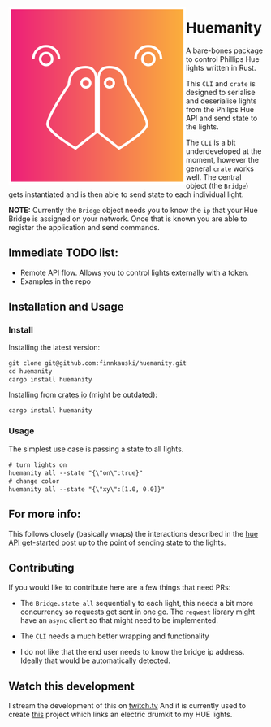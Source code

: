 <p align="center"><img align="left" src="meta/logo.png" width="350px"></p>

# Huemanity

A bare-bones package to control Phillips Hue lights written in Rust.

This `CLI` and `crate` is designed to serialise and deserialise lights from the
Philips Hue API and send state to the lights.

The `CLI` is a bit underdeveloped at the moment, however the general `crate`
works well. The central object (the `Bridge`) gets instantiated and is then able
to send state to each individual light.

**NOTE:** Currently the `Bridge` object needs you to know the `ip` that your Hue
Bridge is assigned on your network. Once that is known you are able to register
the application and send commands.

## Immediate TODO list:

- Remote API flow. Allows you to control lights externally with a token.
- Examples in the repo

## Installation and Usage

### Install

Installing the latest version:

```shell
git clone git@github.com:finnkauski/huemanity.git
cd huemanity
cargo install huemanity
```

Installing from [crates.io](https://crates.io/crates/huemanity) (might be outdated):

```shell
cargo install huemanity
```

### Usage

The simplest use case is passing a state to all lights.

```shell
# turn lights on
huemanity all --state "{\"on\":true}"
# change color
huemanity all --state "{\"xy\":[1.0, 0.0]}"
```

## For more info:

This follows closely (basically wraps) the interactions described in the
[hue API get-started
post](https://developers.meethue.com/develop/get-started-2/) up to the point of
sending state to the lights.

## Contributing

If you would like to contribute here are a few things that need PRs:

- The `Bridge.state_all` sequentially to each light, this needs a bit more
  concurrency so requests get sent in one go. The `reqwest` library might have
  an `async` client so that might need to be implemented.

- The `CLI` needs a much better wrapping and functionality

- I do not like that the end user needs to know the bridge ip address. Ideally
  that would be automatically detected.

## Watch this development

I stream the development of this on [twitch.tv](https://www.twitch.tv/finnkauski)
And it is currently used to create
[this](https://www.youtube.com/watch?v=fEK2DofSwEE) project which links an
electric drumkit to my HUE lights.
